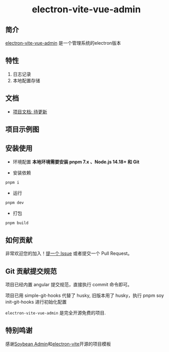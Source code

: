 <div align="center">
	<h1>electron-vite-vue-admin</h1>
</div>

## 简介

[electron-vite-vue-admin](https://github.com/lixin59/electron-vite-vue-admin/issues) 是一个管理系统的electron版本

## 特性
1. 日志记录
2. 本地配置存储


## 文档

- [项目文档: 待更新](https://github.com/lixin59/electron-vite-vue-admin/issues)

## 项目示例图

## 安装使用

- 环境配置
	**本地环境需要安装 pnpm 7.x 、Node.js 14.18+ 和 Git**

- 安装依赖

```bash
pnpm i
```

- 运行

```bash
pnpm dev
```

- 打包

```bash
pnpm build
```

## 如何贡献

非常欢迎您的加入！[提一个 Issue](https://github.com/lixin59/electron-vite-vue-admin/issues) 或者提交一个 Pull Request。

## Git 贡献提交规范

项目已经内置 angular 提交规范，直接执行 commit 命令即可。

项目已用 simple-git-hooks 代替了 husky, 旧版本用了 husky，执行 pnpm soy init-git-hooks 进行初始化配置

`electron-vite-vue-admin` 是完全开源免费的项目.

## 特别鸣谢

感谢[Soybean Admin](https://github.com/honghuangdc/soybean-admin)和[electron-vite](https://github.com/electron-vite/electron-vite-vue)开源的项目模板

